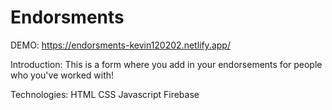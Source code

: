 # Endorsments
DEMO:
https://endorsments-kevin120202.netlify.app/  

Introduction:
This is a form where you add in your endorsements for people who you've worked with!

Technologies:
HTML
CSS
Javascript
Firebase
